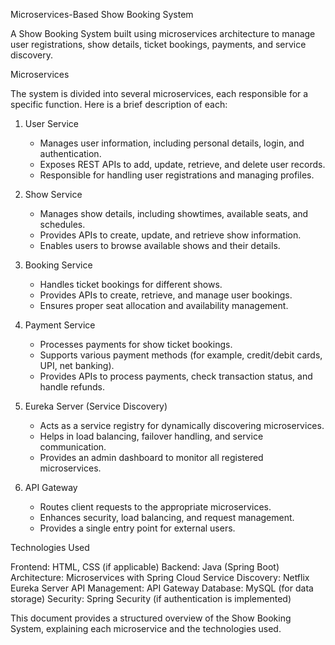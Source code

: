 Microservices-Based Show Booking System

A Show Booking System built using microservices architecture to manage user registrations, show details, ticket bookings, payments, and service discovery.

Microservices

The system is divided into several microservices, each responsible for a specific function. Here is a brief description of each:

1. User Service
   - Manages user information, including personal details, login, and authentication.
   - Exposes REST APIs to add, update, retrieve, and delete user records.
   - Responsible for handling user registrations and managing profiles.

2. Show Service
   - Manages show details, including showtimes, available seats, and schedules.
   - Provides APIs to create, update, and retrieve show information.
   - Enables users to browse available shows and their details.

3. Booking Service
   - Handles ticket bookings for different shows.
   - Provides APIs to create, retrieve, and manage user bookings.
   - Ensures proper seat allocation and availability management.

4. Payment Service
   - Processes payments for show ticket bookings.
   - Supports various payment methods (for example, credit/debit cards, UPI, net banking).
   - Provides APIs to process payments, check transaction status, and handle refunds.

5. Eureka Server (Service Discovery)
   - Acts as a service registry for dynamically discovering microservices.
   - Helps in load balancing, failover handling, and service communication.
   - Provides an admin dashboard to monitor all registered microservices.

6. API Gateway
   - Routes client requests to the appropriate microservices.
   - Enhances security, load balancing, and request management.
   - Provides a single entry point for external users.

Technologies Used

Frontend: HTML, CSS (if applicable)
Backend: Java (Spring Boot)
Architecture: Microservices with Spring Cloud
Service Discovery: Netflix Eureka Server
API Management: API Gateway
Database: MySQL (for data storage)
Security: Spring Security (if authentication is implemented)

This document provides a structured overview of the Show Booking System, explaining each microservice and the technologies used.
